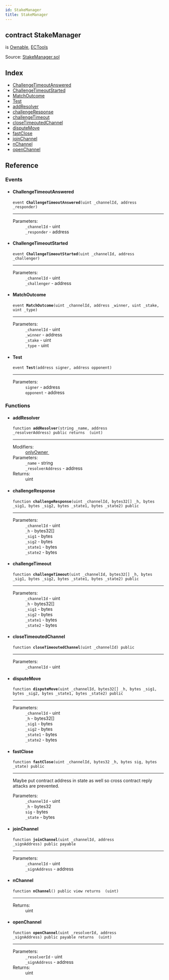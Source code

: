 ```yaml
---
id: StakeManager
title: StakeManager
---
```


<div class="contract-doc"><div class="contract"><h2 class="contract-header"><span class="contract-kind">contract</span> StakeManager</h2><p class="base-contracts"><span>is</span> <a href="Ownable.html">Ownable</a><span>, </span><a href="ECTools.html">ECTools</a></p><div class="source">Source: <a href="git+https://github.com/DecenterApps/MatchChannels/blob/v1.0.0/contracts/StakeManager.sol" target="_blank">StakeManager.sol</a></div></div><div class="index"><h2>Index</h2><ul><li><a href="StakeManager.html#ChallengeTimeoutAnswered">ChallengeTimeoutAnswered</a></li><li><a href="StakeManager.html#ChallengeTimeoutStarted">ChallengeTimeoutStarted</a></li><li><a href="StakeManager.html#MatchOutcome">MatchOutcome</a></li><li><a href="StakeManager.html#Test">Test</a></li><li><a href="StakeManager.html#addResolver">addResolver</a></li><li><a href="StakeManager.html#challengeResponse">challengeResponse</a></li><li><a href="StakeManager.html#challengeTimeout">challengeTimeout</a></li><li><a href="StakeManager.html#closeTimeoutedChannel">closeTimeoutedChannel</a></li><li><a href="StakeManager.html#disputeMove">disputeMove</a></li><li><a href="StakeManager.html#fastClose">fastClose</a></li><li><a href="StakeManager.html#joinChannel">joinChannel</a></li><li><a href="StakeManager.html#nChannel">nChannel</a></li><li><a href="StakeManager.html#openChannel">openChannel</a></li></ul></div><div class="reference"><h2>Reference</h2><div class="events"><h3>Events</h3><ul><li><div class="item event"><span id="ChallengeTimeoutAnswered" class="anchor-marker"></span><h4 class="name">ChallengeTimeoutAnswered</h4><div class="body"><code class="signature">event <strong>ChallengeTimeoutAnswered</strong><span>(uint _channelId, address _responder) </span></code><hr/><dl><dt><span class="label-parameters">Parameters:</span></dt><dd><div><code>_channelId</code> - uint</div><div><code>_responder</code> - address</div></dd></dl></div></div></li><li><div class="item event"><span id="ChallengeTimeoutStarted" class="anchor-marker"></span><h4 class="name">ChallengeTimeoutStarted</h4><div class="body"><code class="signature">event <strong>ChallengeTimeoutStarted</strong><span>(uint _channelId, address _challenger) </span></code><hr/><dl><dt><span class="label-parameters">Parameters:</span></dt><dd><div><code>_channelId</code> - uint</div><div><code>_challenger</code> - address</div></dd></dl></div></div></li><li><div class="item event"><span id="MatchOutcome" class="anchor-marker"></span><h4 class="name">MatchOutcome</h4><div class="body"><code class="signature">event <strong>MatchOutcome</strong><span>(uint _channelId, address _winner, uint _stake, uint _type) </span></code><hr/><dl><dt><span class="label-parameters">Parameters:</span></dt><dd><div><code>_channelId</code> - uint</div><div><code>_winner</code> - address</div><div><code>_stake</code> - uint</div><div><code>_type</code> - uint</div></dd></dl></div></div></li><li><div class="item event"><span id="Test" class="anchor-marker"></span><h4 class="name">Test</h4><div class="body"><code class="signature">event <strong>Test</strong><span>(address signer, address opponent) </span></code><hr/><dl><dt><span class="label-parameters">Parameters:</span></dt><dd><div><code>signer</code> - address</div><div><code>opponent</code> - address</div></dd></dl></div></div></li></ul></div><div class="functions"><h3>Functions</h3><ul><li><div class="item function"><span id="addResolver" class="anchor-marker"></span><h4 class="name">addResolver</h4><div class="body"><code class="signature">function <strong>addResolver</strong><span>(string _name, address _resolverAddress) </span><span>public </span><span>returns  (uint) </span></code><hr/><dl><dt><span class="label-modifiers">Modifiers:</span></dt><dd><a href="Ownable.html#onlyOwner">onlyOwner </a></dd><dt><span class="label-parameters">Parameters:</span></dt><dd><div><code>_name</code> - string</div><div><code>_resolverAddress</code> - address</div></dd><dt><span class="label-return">Returns:</span></dt><dd>uint</dd></dl></div></div></li><li><div class="item function"><span id="challengeResponse" class="anchor-marker"></span><h4 class="name">challengeResponse</h4><div class="body"><code class="signature">function <strong>challengeResponse</strong><span>(uint _channelId, bytes32[] _h, bytes _sig1, bytes _sig2, bytes _state1, bytes _state2) </span><span>public </span></code><hr/><dl><dt><span class="label-parameters">Parameters:</span></dt><dd><div><code>_channelId</code> - uint</div><div><code>_h</code> - bytes32[]</div><div><code>_sig1</code> - bytes</div><div><code>_sig2</code> - bytes</div><div><code>_state1</code> - bytes</div><div><code>_state2</code> - bytes</div></dd></dl></div></div></li><li><div class="item function"><span id="challengeTimeout" class="anchor-marker"></span><h4 class="name">challengeTimeout</h4><div class="body"><code class="signature">function <strong>challengeTimeout</strong><span>(uint _channelId, bytes32[] _h, bytes _sig1, bytes _sig2, bytes _state1, bytes _state2) </span><span>public </span></code><hr/><dl><dt><span class="label-parameters">Parameters:</span></dt><dd><div><code>_channelId</code> - uint</div><div><code>_h</code> - bytes32[]</div><div><code>_sig1</code> - bytes</div><div><code>_sig2</code> - bytes</div><div><code>_state1</code> - bytes</div><div><code>_state2</code> - bytes</div></dd></dl></div></div></li><li><div class="item function"><span id="closeTimeoutedChannel" class="anchor-marker"></span><h4 class="name">closeTimeoutedChannel</h4><div class="body"><code class="signature">function <strong>closeTimeoutedChannel</strong><span>(uint _channelId) </span><span>public </span></code><hr/><dl><dt><span class="label-parameters">Parameters:</span></dt><dd><div><code>_channelId</code> - uint</div></dd></dl></div></div></li><li><div class="item function"><span id="disputeMove" class="anchor-marker"></span><h4 class="name">disputeMove</h4><div class="body"><code class="signature">function <strong>disputeMove</strong><span>(uint _channelId, bytes32[] _h, bytes _sig1, bytes _sig2, bytes _state1, bytes _state2) </span><span>public </span></code><hr/><dl><dt><span class="label-parameters">Parameters:</span></dt><dd><div><code>_channelId</code> - uint</div><div><code>_h</code> - bytes32[]</div><div><code>_sig1</code> - bytes</div><div><code>_sig2</code> - bytes</div><div><code>_state1</code> - bytes</div><div><code>_state2</code> - bytes</div></dd></dl></div></div></li><li><div class="item function"><span id="fastClose" class="anchor-marker"></span><h4 class="name">fastClose</h4><div class="body"><code class="signature">function <strong>fastClose</strong><span>(uint _channelId, bytes32 _h, bytes sig, bytes _state) </span><span>public </span></code><hr/><div class="description"><p>Maybe put contract address in state as well so cross contract reply attacks are prevented.</p></div><dl><dt><span class="label-parameters">Parameters:</span></dt><dd><div><code>_channelId</code> - uint</div><div><code>_h</code> - bytes32</div><div><code>sig</code> - bytes</div><div><code>_state</code> - bytes</div></dd></dl></div></div></li><li><div class="item function"><span id="joinChannel" class="anchor-marker"></span><h4 class="name">joinChannel</h4><div class="body"><code class="signature">function <strong>joinChannel</strong><span>(uint _channelId, address _signAddress) </span><span>public </span><span>payable </span></code><hr/><dl><dt><span class="label-parameters">Parameters:</span></dt><dd><div><code>_channelId</code> - uint</div><div><code>_signAddress</code> - address</div></dd></dl></div></div></li><li><div class="item function"><span id="nChannel" class="anchor-marker"></span><h4 class="name">nChannel</h4><div class="body"><code class="signature">function <strong>nChannel</strong><span>() </span><span>public </span><span>view </span><span>returns  (uint) </span></code><hr/><dl><dt><span class="label-return">Returns:</span></dt><dd>uint</dd></dl></div></div></li><li><div class="item function"><span id="openChannel" class="anchor-marker"></span><h4 class="name">openChannel</h4><div class="body"><code class="signature">function <strong>openChannel</strong><span>(uint _resolverId, address _signAddress) </span><span>public </span><span>payable </span><span>returns  (uint) </span></code><hr/><dl><dt><span class="label-parameters">Parameters:</span></dt><dd><div><code>_resolverId</code> - uint</div><div><code>_signAddress</code> - address</div></dd><dt><span class="label-return">Returns:</span></dt><dd>uint</dd></dl></div></div></li></ul></div></div></div>
